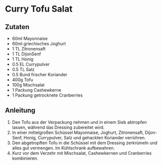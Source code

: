 # Curry Tofu Salat
## Zutaten
- 60ml Mayonnaise
- 60ml griechisches Joghurt
- 1 TL Zitronensaft
- 1 TL DijonSenf
- 1 TL Honig
- 0.5 EL Currypulver
- 0.5 TL Salz
- 0.5 Bund frischer Koriander
- 400g Tofu
- 100g Mischsalat
- 1 Packung Cashewkerne
- 1 Packung getrocknete Cranberries

## Anleitung
1. Den Tofu aus der Verpackung nehmen und in einem Sieb abtropfen lassen, während das Dressing zubereitet wird.
2. In einer mittelgroßen Schüssel Mayonnaise, Joghurt, Zitronensaft, Dijon-Senf, Honig, Currypulver, Salz und gehackten Koriander verrühren.
3. Den abgetropften Tofu in die Schüssel mit dem Dressing zerkrümeln und alles gut vermengen. Im Kühlschrank aufbewahren.
4. Kurz vor dem Verzehr mit Mischsalat, Cashewkernen und Cranberries kombinieren.
